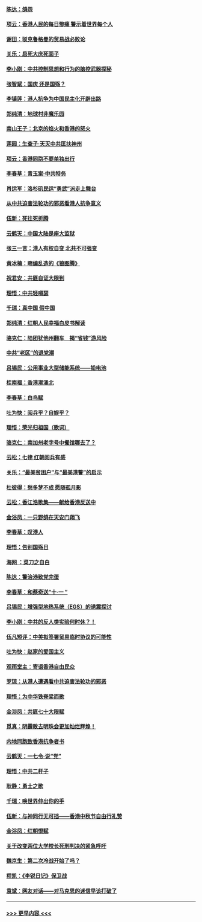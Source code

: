 #### [陈达：鸽怨](../pages/nsc993/n11561879.md?t=10021633) 
#### [项云：香港人民的每日惨痛  警示着世界每个人](../pages/nsc993/n11559273.md?t=10021633) 
#### [谢田：驳克鲁格曼的贸易战必败论](../pages/nsc993/n11555840.md?t=10021633) 
#### [关乐：启死大庆死面子](../pages/nsc993/n11556823.md?t=10021633) 
#### [李小刚：中共控制思想和行为的脑控武器探秘](../pages/nsc993/n11556776.md?t=10021633) 
#### [张智斌：国庆  还是国殇？](../pages/nsc993/n11556617.md?t=10021633) 
#### [李镇莲：港人抗争为中国民主化开辟出路](../pages/nsc993/n11556570.md?t=10021633) 
#### [郑纯清：地球村非魔乐园](../pages/nsc993/n11555415.md?t=10021633) 
#### [南山王子：北京的焰火和香港的怒火](../pages/nsc993/n11555318.md?t=10021633) 
#### [莲园：生查子·天灭中共匡扶神州](../pages/nsc993/n11555302.md?t=10021633) 
#### [项云：香港同胞不要单独出行](../pages/nsc993/n11555276.md?t=10021633) 
#### [李春草：青玉案‧中共特务](../pages/nsc993/n11552356.md?t=10021633) 
#### [肖运军：洛杉矶民运“勇武”派走上舞台](../pages/nsc993/n11551595.md?t=10021633) 
#### [从中共迫害法轮功的邪恶看港人抗争意义](../pages/nsc993/n11540858.md?t=10021633) 
#### [伍新：死往死折腾](../pages/nsc993/n11550174.md?t=10021633) 
#### [云鹤天：中国大陆是座大监狱](../pages/nsc993/n11550155.md?t=10021633) 
#### [张三一言：港人有权自变 北共不可强变](../pages/nsc993/n11550132.md?t=10021633) 
#### [黄冰楠：瞎编乱造的《狼图腾》](../pages/nsc993/n11550082.md?t=10021633) 
#### [祝君安：共匪自证大限到](../pages/nsc993/n11550041.md?t=10021633) 
#### [理悟：中共轻嘚瑟](../pages/nsc993/n11547978.md?t=10021633) 
#### [千瑞：真中国 假中国](../pages/nsc993/n11547865.md?t=10021633) 
#### [郑纯清：红朝人民幸福白皮书解读](../pages/nsc993/n11547499.md?t=10021633) 
#### [骆克仁：陆团犹他州翻车　揭“省钱”游风险](../pages/nsc993/n11546977.md?t=10021633) 
#### [中共“老区”的退党潮](../pages/nsc993/n11545995.md?t=10021633) 
#### [吕锡民：公用事业大型储能系统——铅电池](../pages/nsc993/n11545701.md?t=10021633) 
#### [桂南福：香港潮涌北](../pages/nsc993/n11545682.md?t=10021633) 
#### [李春草：白鸟赋](../pages/nsc993/n11545663.md?t=10021633) 
#### [吐为快：阅兵乎？自娱乎？](../pages/nsc993/n11545625.md?t=10021633) 
#### [理悟：荣光归祖国（歌词）](../pages/nsc993/n11545616.md?t=10021633) 
#### [骆克仁：南加州老字号中餐馆哪去了？](../pages/nsc993/n11545120.md?t=10021633) 
#### [云松：七律 红朝阅兵有感](../pages/nsc993/n11542394.md?t=10021633) 
#### [关乐：“最美贫困户”与“最美港警”的启示](../pages/nsc993/n11542252.md?t=10021633) 
#### [杜彼得：愁多梦不成 愿随孤月影](../pages/nsc993/n11540296.md?t=10021633) 
#### [云松：香江浩歌集——献给香港反送中](../pages/nsc993/n11540149.md?t=10021633) 
#### [金浴凤：一只野鸽在天安门翔飞](../pages/nsc993/n11540280.md?t=10021633) 
#### [李春草：叹港人](../pages/nsc993/n11540119.md?t=10021633) 
#### [理悟：告别国殇日](../pages/nsc993/n11539610.md?t=10021633) 
#### [海网 ：菜刀之自白](../pages/nsc993/n11539597.md?t=10021633) 
#### [陈达：警治港致党完蛋](../pages/nsc993/n11538127.md?t=10021633) 
#### [李春草：和蔡奇送“十·一 ”](../pages/nsc993/n11537810.md?t=10021633) 
#### [吕锡民：增强型地热系统（EGS）的诱震探讨](../pages/nsc993/n11537765.md?t=10021633) 
#### [李小刚：中共的反人类实验何时休？！](../pages/nsc993/n11537669.md?t=10021633) 
#### [伍凡短评：中美拟签署贸易临时协议的可能性](../pages/nsc993/n11536773.md?t=10021633) 
#### [吐为快：赵家的爱国主义](../pages/nsc993/n11536750.md?t=10021633) 
#### [观雨堂主：寄语香港自由民众](../pages/nsc993/n11536735.md?t=10021633) 
#### [罗琼：从港人遭遇看中共迫害法轮功的邪恶](../pages/nsc993/n11507862.md?t=10021633) 
#### [理悟：为中华铁脊梁而歌](../pages/nsc993/n11534458.md?t=10021633) 
#### [金浴凤：共匪七十大限赋](../pages/nsc993/n11534434.md?t=10021633) 
#### [觅真：阴霾散去明珠会更加灿烂辉煌！](../pages/nsc993/n11531858.md?t=10021633) 
#### [内地同胞致香港抗争者书](../pages/nsc993/n11531645.md?t=10021633) 
#### [云鹤天：一七令‧说“党”](../pages/nsc993/n11529099.md?t=10021633) 
#### [理悟：中共二杆子](../pages/nsc993/n11529046.md?t=10021633) 
#### [耿静：勇士之歌](../pages/nsc993/n11527562.md?t=10021633) 
#### [千瑞：唤世界伸出你的手](../pages/nsc993/n11526942.md?t=10021633) 
#### [伍新：与神同行无可挡——香港中秋节自由行礼赞](../pages/nsc993/n11526801.md?t=10021633) 
#### [金浴凤：红朝恨赋](../pages/nsc993/n11524312.md?t=10021633) 
#### [关于改变两位大学校长死刑判决的紧急呼吁](../pages/nsc993/n11524103.md?t=10021633) 
#### [魏京生：第二次冷战开始了吗？](../pages/nsc993/n11524023.md?t=10021633) 
#### [程凯：《李锐日记》保卫战](../pages/nsc993/n11522922.md?t=10021633) 
#### [袁斌：网友对话——对马克思的迷信早该打破了](../pages/nsc993/n11522561.md?t=10021633) 

----
#### [ >>> 更早内容 <<< ](../indexes/nsc993-earlier.md)
